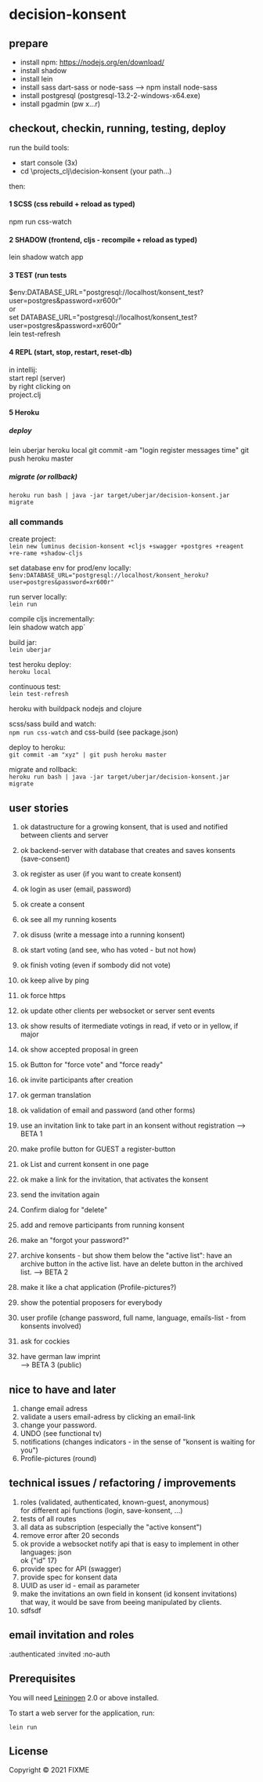 # decision-konsent

## prepare
- install npm: https://nodejs.org/en/download/
- install shadow 
- install lein
- install sass dart-sass or node-sass --> npm install node-sass
- install postgresql (postgresql-13.2-2-windows-x64.exe)
- install pgadmin (pw x...r)

## checkout, checkin, running, testing, deploy

run the build tools:
- start console (3x)
- cd \projects\_clj\decision-konsent (your path...)

then:
#### 1 SCSS (css rebuild + reload as typed)
npm run css-watch

#### 2 SHADOW (frontend, cljs - recompile + reload as typed)
lein shadow watch app

#### 3 TEST (run tests 
$env:DATABASE_URL="postgresql://localhost/konsent_test?user=postgres&password=xr600r"  
or  
set DATABASE_URL="postgresql://localhost/konsent_test?user=postgres&password=xr600r"  
lein test-refresh

#### 4 REPL (start, stop, restart, reset-db)
in intellij:  
start repl (server)  
by right clicking on  
project.clj

#### 5 Heroku
##### deploy
lein uberjar
heroku local
git commit -am "login register messages time"
git push heroku master

##### migrate (or rollback)
`heroku run bash | java -jar target/uberjar/decision-konsent.jar migrate`


### all commands 

create project:  
`lein new luminus decision-konsent +cljs +swagger +postgres +reagent +re-rame +shadow-cljs`     
  
set database env for prod/env locally:  
`$env:DATABASE_URL="postgresql://localhost/konsent_heroku?user=postgres&password=xr600r"`  

run server locally:  
`lein run`  

compile cljs incrementally:  
lein shadow watch app`  

build jar:  
`lein uberjar`    

test heroku deploy:  
`heroku local`    

continuous test:  
`lein test-refresh`    

heroku with buildpack nodejs and clojure      

scss/sass build and watch:  
`npm run css-watch` and css-build (see package.json)    

deploy to heroku:  
`git commit -am "xyz" | git push heroku master`  

migrate and rollback:  
`heroku run bash | java -jar target/uberjar/decision-konsent.jar migrate`  

## user stories
1. ok datastructure for a growing konsent, that is used and notified between clients and server
1. ok backend-server with database that creates and saves konsents (save-consent)
1. ok register as user (if you want to create konsent)
1. ok login as user (email, password)
1. ok create a consent 
1. ok see all my running kosents 
1. ok disuss (write a message into a running konsent)
1. ok start voting (and see, who has voted - but not how)
1. ok finish voting (even if sombody did not vote)
1. ok keep alive by ping
1. ok force https
1. ok update other clients per websocket or server sent events
1. ok show results of itermediate votings in read, if veto or in yellow, if major
1. ok show accepted proposal in green
1. ok Button for "force vote" and "force ready"
1. ok invite participants after creation
1. ok german translation
1. ok validation of email and password (and other forms)
1. use an invitation link to take part in an konsent without registration
--> BETA 1

1. make profile button for GUEST a register-button 
1. ok List and current konsent in one page  
1. ok make a link for the invitation, that activates the konsent
1. send the invitation again 
1. Confirm dialog for "delete"
1. add and remove participants from running konsent
1. make an "forgot your password?"
1. archive konsents - but show them below the "active list": have an archive button in the active list. have an delete button in the archived list.
--> BETA 2

1. make it like a chat application (Profile-pictures?)
1. show the potential proposers for everybody  
1. user profile (change password, full name, language, emails-list - from konsents involved)
1. ask for cockies
1. have german law imprint  
--> BETA 3 (public)


## nice to have and later
1. change email adress
1. validate a users email-adress by clicking an email-link
1. change your password.
1. UNDO (see functional tv)
1. notifications (changes indicators - in the sense of "konsent is waiting for you")
1. Profile-pictures (round)


## technical issues / refactoring / improvements
1. roles (validated, authenticated, known-guest, anonymous)  
for different api functions (login, save-konsent, ...)   
1. tests of all routes
1. all data as subscription (especially the "active konsent")
1. remove error after 20 seconds
1. ok provide a websocket notify api that is easy to implement in other languages: json  
   ok {"id" 17}
1. provide spec for API (swagger)
1. provide spec for konsent data 
1. UUID as user id - email as parameter
1. make the invitations an own field in konsent (id konsent invitations)  
   that way, it would be save from beeing manipulated by clients.
1. sdfsdf
   
## email invitation and roles
:authenticated :invited :no-auth 

## Prerequisites

You will need [Leiningen][1] 2.0 or above installed.

[1]: https://github.com/technomancy/leiningen


To start a web server for the application, run:

    lein run 

## License

Copyright © 2021 FIXME
